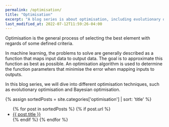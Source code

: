 ```yaml
---
permalink: /optimisation/
title: "Optimisation"
excerpt: "A blog series is about optimisation, including evolutionary optimisation and Bayesian optimisation."
last_modified_at: 2022-07-12T11:59:26-04:00
---
```


Optimisation is the general process of selecting the best element with regards of some defined criteria.

In machine learning, the problems to solve are generally described as a function that maps input data to output data. The goal is to approximate this function as best as possible. An optimisation algorithm is used to determine the function parameters that minimise the error when mapping inputs to outputs.


In this blog series, we will dive into different optimisation techniques, such as evolutionary optimisation and Bayesian optimisation.


<!-- Create array of posts with category 'cheat sheet' and sort them alphabetically -->

{% assign sortedPosts = site.categories['optimisation'] | sort: 'title' %}

<!-- Create a list of post using the array defined earlier -->

<ul>
  {% for post in sortedPosts %}
    {% if post.url %}
        <li><a href="{{ post.url }}">{{ post.title }}</a></li>
    {% endif %}
  {% endfor %}
</ul>

